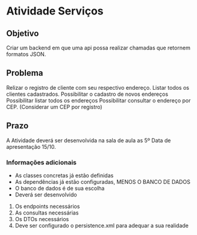 # Atividade Serviços
## Objetivo
Criar um backend em que uma api possa realizar chamadas que retornem formatos JSON.

## Problema
Relizar o registro de cliente com seu respectivo endereço.
Listar todos os clientes cadastrados.
Possibilitar o cadastro de novos endereços
Possibilitar listar todos os endereços
Possibilitar consultar o endereço por CEP. (Considerar um CEP por registro)

## Prazo
A Atividade deverá ser desenvolvida na sala de aula as 5º
Data de apresentação 15/10.

### Informações adicionais
* As classes concretas já estão definidas
* As dependências já estão configuradas, MENOS O BANCO DE DADOS
* O banco de dados é de sua escolha
* Deverá ser desenvolvido
1. Os endpoints necessários
2. As consultas necessárias
3. Os DTOs necessários
4. Deve ser configurado o persistence.xml para adequar a sua realidade 

